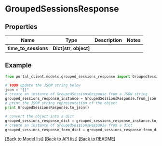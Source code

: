 # GroupedSessionsResponse


## Properties
Name | Type | Description | Notes
------------ | ------------- | ------------- | -------------
**time_to_sessions** | **Dict[str, object]** |  | 

## Example

```python
from portal_client.models.grouped_sessions_response import GroupedSessionsResponse

# TODO update the JSON string below
json = "{}"
# create an instance of GroupedSessionsResponse from a JSON string
grouped_sessions_response_instance = GroupedSessionsResponse.from_json(json)
# print the JSON string representation of the object
print GroupedSessionsResponse.to_json()

# convert the object into a dict
grouped_sessions_response_dict = grouped_sessions_response_instance.to_dict()
# create an instance of GroupedSessionsResponse from a dict
grouped_sessions_response_form_dict = grouped_sessions_response.from_dict(grouped_sessions_response_dict)
```
[[Back to Model list]](../README.md#documentation-for-models) [[Back to API list]](../README.md#documentation-for-api-endpoints) [[Back to README]](../README.md)


